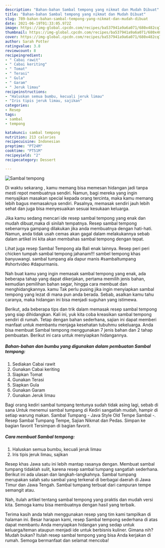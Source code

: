 ```yaml
---
description: "Bahan-bahan Sambal tempong yang nikmat dan Mudah Dibuat"
title: "Bahan-bahan Sambal tempong yang nikmat dan Mudah Dibuat"
slug: 789-bahan-bahan-sambal-tempong-yang-nikmat-dan-mudah-dibuat
date: 2021-06-19T01:33:05.972Z
image: https://img-global.cpcdn.com/recipes/ba537941a9a6a071/680x482cq70/sambal-tempong-foto-resep-utama.jpg
thumbnail: https://img-global.cpcdn.com/recipes/ba537941a9a6a071/680x482cq70/sambal-tempong-foto-resep-utama.jpg
cover: https://img-global.cpcdn.com/recipes/ba537941a9a6a071/680x482cq70/sambal-tempong-foto-resep-utama.jpg
author: Sarah Potter
ratingvalue: 3.8
reviewcount: 8
recipeingredient:
- " Cabai rawit"
- " Cabai keriting"
- " Tomat"
- " Terasi"
- " Gula"
- " Garam"
- " Jeruk limau"
recipeinstructions:
- "Haluskan semua bumbu, kecuali jeruk limau"
- "Iris tipis jeruk limau, sajikan"
categories:
- Resep
tags:
- sambal
- tempong

katakunci: sambal tempong 
nutrition: 213 calories
recipecuisine: Indonesian
preptime: "PT24M"
cooktime: "PT51M"
recipeyield: "2"
recipecategory: Dessert

---
```



![Sambal tempong](https://img-global.cpcdn.com/recipes/ba537941a9a6a071/680x482cq70/sambal-tempong-foto-resep-utama.jpg)

Di waktu  sekarang , kamu memang bisa memesan hidangan jadi tanpa mesti repot membuatnya sendiri. Namun, bagi mereka yang ingin menyajikan masakan special kepada orang tercinta, maka kamu memang lebih bagus memasaknya sendiri. Pasalnya, memasak sendiri jauh lebih sehat dan juga bisa menyesuaikan sesuai kesukaan keluarga.

Jika kamu sedang mencari ide resep sambal tempong yang enak dan mudah dibuat,maka di sinilah tempatnya. Resep sambal tempong  sebenarnya gampang dilakukan jika anda membuatnya dengan hati-hati. Namun, anda tidak usah cemas akan gagal dalam melakukannya 
sebab dalam artikel ini kita akan membahas sambal tempong dengan tepat.  

Lihat juga resep Sambal Tempong ala Bali enak lainnya. Resep peri peri chicken tumpah sambal tempong jahanam!!! sambel tempong khas banyuwangi. sambal tumpang ala dapur manis #sambaltumpang #shortvideo #dapurmanis.

Nah buat kamu yang ingin memasak sambal tempong yang enak, ada beberapa tahap yang dapat dikerjakan, pertama memilih jenis bahan, kemudian pemilihan bahan segar, hingga cara membuat dan menghidangkannya. kamu Tak perlu pusing jika ingin menyiapkan sambal tempong yang lezat di mana pun anda berada. Sebab, asalkan kamu  tahu caranya, maka hidangan ini bisa menjadi suguhan yang istimewa.

Berikut, ada beberapa tips dan trik dalam memasak resep sambal tempong yang siap dihidangkan. Kali ini, yuk kita coba kreasikan sambal tempong sendiri di rumah. Tetap dengan bahan sederhana, sajian ini dapat memberi manfaat untuk membantu menjaga kesehatan tubuhmu sekeluarga. Anda bisa membuat Sambal tempong menggunakan 7 jenis bahan dan 2 tahap pembuatan. Berikut ini cara untuk menyiapkan hidangannya.

<!--inarticleads1-->

##### Bahan-bahan dan bumbu yang digunakan dalam pembuatan Sambal tempong:

1. Sediakan  Cabai rawit
1. Gunakan  Cabai keriting
1. Siapkan  Tomat
1. Gunakan  Terasi
1. Siapkan  Gula
1. Gunakan  Garam
1. Gunakan  Jeruk limau


Bagi orang kediri sambal tumpang tentunya sudah tidak asing lagi, sebab di sana Untuk menemui sambal tumpang di Kediri sangatlah mudah, hampir di setiap warung makan. Sambal Tumpang - Java Style Old Tempe Sambal -. Resep Sambal Tumpang Tempe, Sajian Nikmat dan Pedas. Simpan ke bagian favorit Tersimpan di bagian favorit. 

<!--inarticleads2-->

##### Cara membuat Sambal tempong:

1. Haluskan semua bumbu, kecuali jeruk limau
1. Iris tipis jeruk limau, sajikan


Resep khas Jawa satu ini lebih mantap rasanya dengan. Membuat sambal tumpang tidaklah sulit, karena resep sambal tumpang sangatlah sederhana. Berikut ini ada ulasan dan langkah-langkahnya. Sambal tumpang merupakan salah satu sambal yang terkenal di berbagai daerah di Jawa Timur dan Jawa Tengah. Sambal tumpang terbuat dari campuran tempe semangit atau. 

Nah, itulah artikel tentang  sambal tempong  yang praktis dan mudah versi kita. Semoga kamu bisa membuatnya dengan hasil yang terbaik. 

Terima kasih anda telah menggunakan resep yang tim kami tampilkan di halaman ini. Besar harapan kami, resep  Sambal tempong sederhana di atas dapat membantu Anda menyiapkan hidangan yang sedap untuk keluarga/teman ataupun menjadi ide untuk berbisnis kuliner. Gimana nih? Mudah bukan? Itulah resep sambal tempong yang bisa Anda kerjakan di rumah. Semoga bermanfaat dan selamat mencoba!

